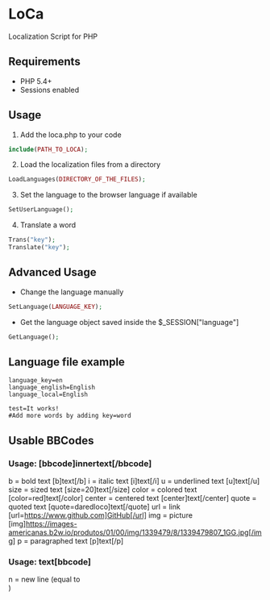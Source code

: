 # LoCa
 Localization Script for PHP

## Requirements
* PHP 5.4+
* Sessions enabled

## Usage
1) Add the loca.php to your code
```php
include(PATH_TO_LOCA);
```

2) Load the localization files from a directory
```php
LoadLanguages(DIRECTORY_OF_THE_FILES);
```

3) Set the language to the browser language if available
```php
SetUserLanguage();
```

4) Translate a word
```php
Trans("key");
Translate("key");
```

## Advanced Usage
* Change the language manually
```php
SetLanguage(LANGUAGE_KEY);
```

* Get the language object saved inside the $_SESSION["language"]
```php
GetLanguage();
```

## Language file example
```
language_key=en
language_english=English
language_local=English

test=It works!
#Add more words by adding key=word
```

## Usable BBCodes
### Usage: [bbcode]innertext[/bbcode]
b = bold text [b]text[/b]
i = italic text [i]text[/i]
u = underlined text [u]text[/u]
size = sized text [size=20]text[/size]
color = colored text [color=red]text[/color]
center = centered text [center]text[/center]
quote = quoted text [quote=daredloco]text[/quote]
url = link [url=https://www.github.com]GitHub[/url]
img = picture [img]https://images-americanas.b2w.io/produtos/01/00/img/1339479/8/1339479807_1GG.jpg[/img]
p = paragraphed text [p]text[/p]

### Usage: text[bbcode]
n = new line (equal to <br>)
